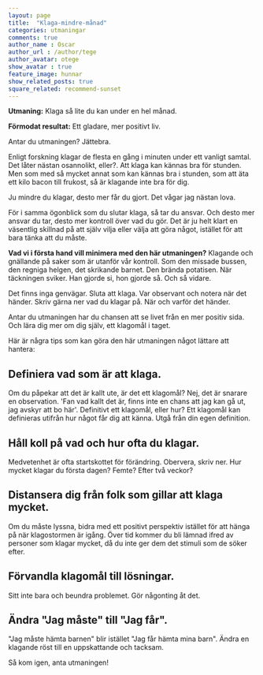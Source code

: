 ```yaml
---
layout: page
title:  "Klaga-mindre-månad"
categories: utmaningar
comments: true
author_name : Oscar
author_url : /author/tege
author_avatar: otege
show_avatar : true
feature_image: hunnar
show_related_posts: true
square_related: recommend-sunset
---
```



**Utmaning:** Klaga så lite du kan under en hel månad.


**Förmodat resultat:** Ett gladare, mer positivt liv.

Antar du utmaningen? Jättebra. 

Enligt forskning klagar de flesta en gång i minuten under ett vanligt samtal. Det låter nästan osannolikt, eller?. Att klaga kan kännas bra för stunden. Men som med så mycket annat som kan kännas bra i stunden, som att äta ett kilo bacon till frukost, så är klagande inte bra för dig.


Ju mindre du klagar, desto mer får du gjort. Det vågar jag nästan lova.

För i samma ögonblick som du slutar klaga, så tar du ansvar. Och desto mer ansvar du tar, desto mer kontroll över vad du gör. Det är ju helt klart en väsentlig skillnad på att själv vilja eller välja att göra något, istället för att bara tänka att du måste. 


**Vad vi i första hand vill minimera med den här utmaningen?** Klagande och gnällande på saker som är utanför vår kontroll.
Som den missade bussen, den regniga helgen, det skrikande barnet. Den brända potatisen. När täckningen sviker. Han gjorde si, hon gjorde så. Och så vidare.

Det finns inga genvägar. Sluta att klaga. Var observant och notera när det händer. Skriv gärna ner vad du klagar på. När
och varför det händer.
 
Antar du utmaningen har du chansen att se livet från en mer positiv sida.
Och lära dig mer om dig själv, ett klagomål i taget.

Här är några tips som kan göra den här utmaningen något lättare att hantera:



## Definiera vad som är att klaga.

Om du påpekar att det är kallt ute, är det ett klagomål? Nej, det är snarare en observation. 
'Fan vad kallt det är, finns inte en chans att jag kan gå ut, jag avskyr att bo här'. Definitivt ett klagomål, eller hur? 
Ett klagomål kan definieras utifrån hur något får dig att känna. Utgå från din egen definition.

## Håll koll på vad och hur ofta du klagar.

Medvetenhet är ofta startskottet för förändring. Obervera, skriv ner. Hur mycket klagar du första dagen?
Femte? Efter två veckor?


## Distansera dig från folk som gillar att klaga mycket.

Om du måste lyssna, bidra med ett positivt perspektiv istället för att hänga på när klagostormen
är igång. Över tid kommer du bli lämnad ifred av personer som klagar mycket, då du inte ger dem det
stimuli som de söker efter.

## Förvandla klagomål till lösningar.

Sitt inte bara och beundra problemet. Gör någonting åt det.

## Ändra "Jag måste" till "Jag får".

"Jag måste hämta barnen" blir istället "Jag får hämta mina barn". Ändra en klagande röst till en uppskattande och tacksam.

Så kom igen, anta utmaningen!



